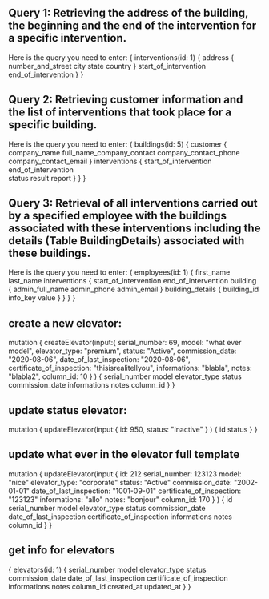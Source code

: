 ## Query 1: Retrieving the address of the building, the beginning and the end of the intervention for a specific intervention.
Here is the query you need to enter:
{
  interventions(id: 1) {
    address {
      number_and_street
      city
      state
      country
    }
    start_of_intervention
    end_of_intervention
  }
}


## Query 2: Retrieving customer information and the list of interventions that took place for a specific building.
Here is the query you need to enter:
{
  buildings(id: 5) {
    customer {
      company_name
      full_name_company_contact
      company_contact_phone
      company_contact_email
    }
    interventions {
      start_of_intervention
      end_of_intervention  
      status
      result
      report
    }
  }
}


## Query 3: Retrieval of all interventions carried out by a specified employee with the buildings associated with these interventions including the details (Table BuildingDetails) associated with these buildings.
Here is the query you need to enter:
{
  employees(id: 1) {
    first_name
    last_name
    interventions {
      start_of_intervention
      end_of_intervention
      building {
        admin_full_name
        admin_phone
        admin_email
      }
      building_details {
        building_id
        info_key
        value
      }
    }
  }
}


## create a new elevator:
mutation {
  createElevator(input:{
    serial_number: 69, 
    model: "what ever model", 
    elevator_type: "premium", 
    status: "Active", 
    commission_date: "2020-08-06",
    date_of_last_inspection: "2020-08-06",
    certificate_of_inspection: "thisisrealitellyou", 
    informations: "blabla", 
    notes: "blabla2", 
    column_id: 10
  	} ) {
      serial_number
      model
      elevator_type
      status
      commission_date
      informations
      notes
      column_id
  }
}

## update status elevator:
mutation {
  updateElevator(input:{
    id: 950,
    status: "Inactive"
  	} ) {
      id
    	status
  }
}

## update what ever in the elevator full template
mutation {
  updateElevator(input:{
    id: 212
		serial_number: 123123
    model: "nice"
    elevator_type: "corporate"
    status: "Active"
    commission_date: "2002-01-01"
    date_of_last_inspection: "1001-09-01"
    certificate_of_inspection: "123123"
    informations: "allo"
    notes: "bonjour"
    column_id: 170
  	} ) {
    id
    serial_number
    model
    elevator_type
    status
    commission_date
    date_of_last_inspection
    certificate_of_inspection
    informations
    notes
    column_id
  }
}


## get info for elevators 
{
  elevators(id: 1) {
    serial_number
    model
    elevator_type
    status
    commission_date
    date_of_last_inspection
    certificate_of_inspection
    informations
    notes
    column_id
    created_at
    updated_at
  }
}
